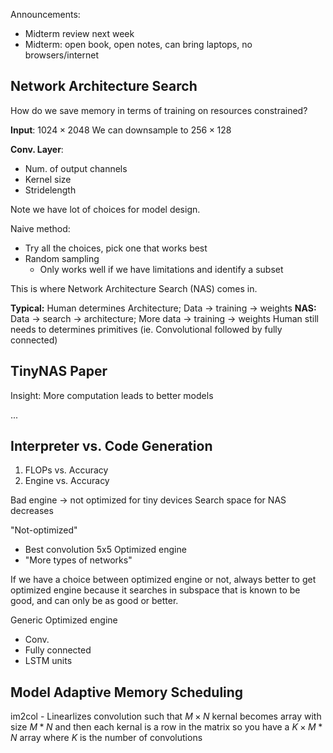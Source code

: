 Announcements:
- Midterm review next week
- Midterm: open book, open notes, can bring laptops, no browsers/internet

## Network Architecture Search
How do we save memory in terms of training on resources constrained?

**Input**: $1024 \times 2048$
We can downsample to $256 \times 128$

**Conv. Layer**:
- Num. of output channels
- Kernel size
- Stridelength

Note we have lot of choices for model design.

Naive method: 
- Try all the choices, pick one that works best
- Random sampling
	- Only works well if we have limitations and identify a subset

This is where Network Architecture Search (NAS) comes in.

**Typical:**
Human determines Architecture; Data -> training -> weights
**NAS:**
Data -> search -> architecture; More data -> training -> weights
Human still needs to determines primitives (ie. Convolutional followed by fully connected)

## TinyNAS Paper
Insight: More computation leads to better models

...

## Interpreter vs. Code Generation
1. FLOPs vs. Accuracy
2. Engine vs. Accuracy

Bad engine -> not optimized for tiny devices
Search space for NAS decreases

"Not-optimized"
- Best convolution 5x5
Optimized engine
- "More types of networks"

If we have a choice between optimized engine or not, always better to get optimized engine because it searches in subspace that is known to be good, and can only be as good or better.

Generic Optimized engine
- Conv.
- Fully connected
- LSTM units

## Model Adaptive Memory Scheduling
im2col - Linearlizes convolution such that
$M\times N$ kernal becomes array with size $M*N$
and then each kernal is a row in the matrix so you have a $K\times M*N$ array where $K$ is the number of convolutions